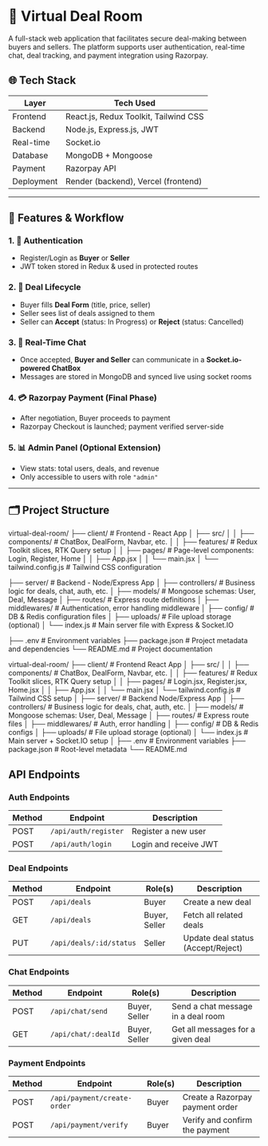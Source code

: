 # 💼 Virtual Deal Room

A full-stack web application that facilitates secure deal-making between buyers and sellers. The platform supports user authentication, real-time chat, deal tracking, and payment integration using Razorpay.

## 🌐 Tech Stack

| Layer        | Tech Used                             |
|--------------|----------------------------------------|
| Frontend     | React.js, Redux Toolkit, Tailwind CSS |
| Backend      | Node.js, Express.js, JWT              |
| Real-time    | Socket.io                             |
| Database     | MongoDB + Mongoose                    |
| Payment      | Razorpay API                          |
| Deployment   | Render (backend), Vercel (frontend)   |

---

## 🔄 Features & Workflow

### 1. 🧾 Authentication
- Register/Login as **Buyer** or **Seller**
- JWT token stored in Redux & used in protected routes

### 2. 📃 Deal Lifecycle
- Buyer fills **Deal Form** (title, price, seller)
- Seller sees list of deals assigned to them
- Seller can **Accept** (status: In Progress) or **Reject** (status: Cancelled)

### 3. 💬 Real-Time Chat
- Once accepted, **Buyer and Seller** can communicate in a **Socket.io-powered ChatBox**
- Messages are stored in MongoDB and synced live using socket rooms

### 4. 💳 Razorpay Payment (Final Phase)
- After negotiation, Buyer proceeds to payment
- Razorpay Checkout is launched; payment verified server-side

### 5. 📊 Admin Panel (Optional Extension)
- View stats: total users, deals, and revenue
- Only accessible to users with role `"admin"`

---

## 🗂️ Project Structure

virtual-deal-room/
├── client/                      # Frontend - React App
│   ├── src/
│   │   ├── components/          # ChatBox, DealForm, Navbar, etc.
│   │   ├── features/            # Redux Toolkit slices, RTK Query setup
│   │   ├── pages/               # Page-level components: Login, Register, Home
│   │   ├── App.jsx
│   │   └── main.jsx
│   └── tailwind.config.js       # Tailwind CSS configuration

├── server/                      # Backend - Node/Express App
│   ├── controllers/             # Business logic for deals, chat, auth, etc.
│   ├── models/                  # Mongoose schemas: User, Deal, Message
│   ├── routes/                  # Express route definitions
│   ├── middlewares/            # Authentication, error handling middleware
│   ├── config/                  # DB & Redis configuration files
│   ├── uploads/                 # File upload storage (optional)
│   └── index.js                 # Main server file with Express & Socket.IO

├── .env                         # Environment variables
├── package.json                 # Project metadata and dependencies
└── README.md                    # Project documentation


virtual-deal-room/
├── client/                  # Frontend React App
│   ├── src/
│   │   ├── components/      # ChatBox, DealForm, Navbar, etc.
│   │   ├── features/        # Redux Toolkit slices, RTK Query setup
│   │   ├── pages/           # Login.jsx, Register.jsx, Home.jsx
│   │   ├── App.jsx
│   │   └── main.jsx
│   └── tailwind.config.js   # Tailwind CSS setup
│
├── server/                  # Backend Node/Express App
│   ├── controllers/         # Business logic for deals, chat, auth, etc.
│   ├── models/              # Mongoose schemas: User, Deal, Message
│   ├── routes/              # Express route files
│   ├── middlewares/         # Auth, error handling
│   ├── config/              # DB & Redis configs
│   ├── uploads/             # File upload storage (optional)
│   └── index.js             # Main server + Socket.IO setup
│
├── .env                     # Environment variables
├── package.json             # Root-level metadata
└── README.md

## API Endpoints

### Auth Endpoints

| Method | Endpoint             | Description           |
| ------ | -------------------- | --------------------- |
| POST   | `/api/auth/register` | Register a new user   |
| POST   | `/api/auth/login`    | Login and receive JWT |


### Deal Endpoints

| Method | Endpoint                | Role(s)       | Description                        |
| ------ | ----------------------- | ------------- | ---------------------------------- |
| POST   | `/api/deals`            | Buyer         | Create a new deal                  |
| GET    | `/api/deals`            | Buyer, Seller | Fetch all related deals            |
| PUT    | `/api/deals/:id/status` | Seller        | Update deal status (Accept/Reject) |


### Chat Endpoints

| Method | Endpoint            | Role(s)       | Description                        |
| ------ | ------------------- | ------------- | ---------------------------------- |
| POST   | `/api/chat/send`    | Buyer, Seller | Send a chat message in a deal room |
| GET    | `/api/chat/:dealId` | Buyer, Seller | Get all messages for a given deal  |


### Payment Endpoints

| Method | Endpoint                    | Role(s) | Description                     |
| ------ | --------------------------- | ------- | ------------------------------- |
| POST   | `/api/payment/create-order` | Buyer   | Create a Razorpay payment order |
| POST   | `/api/payment/verify`       | Buyer   | Verify and confirm the payment  |
